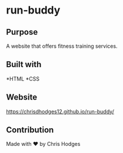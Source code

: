 # run-buddy

## Purpose
A website that offers fitness training services.

## Built with
*HTML
*CSS

## Website 
https://chrisdhodges12.github.io/run-buddy/

## Contribution
Made with ❤️  by Chris Hodges 
